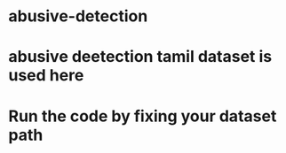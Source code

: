 # abusive-detection
# abusive deetection tamil dataset is used here
# Run the code by fixing your dataset path
